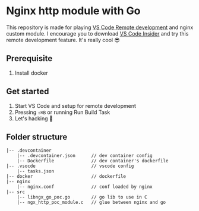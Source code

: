 # Nginx http module with Go

This repository is made for playing [VS Code Remote development](https://code.visualstudio.com/docs/remote/remote-overview) and nginx custom module. I encourage you to download [VS Code Insider](https://code.visualstudio.com/insiders/) and try this remote development feature. It's really cool 😎

## Prerequisite
1. Install docker 

## Get started
1. Start VS Code and setup for remote development
2. Pressing `⇧⌘B` or running Run Build Task
3. Let's hacking 🐑

## Folder structure
```
|-- .devcontainer
    |-- .devcontainer.json      // dev container config
    |-- Dockerfile              // dev container's dockerfile
|-- .vsocde                     // vscode config
    |-- tasks.json
|-- docker                      // dockerfile
|-- nginx
    |-- nginx.conf              // conf loaded by nginx
|-- src
    |-- libngx_go_poc.go        // go lib to use in C
    |-- ngx_http_poc_module.c   // glue between nginx and go
```
